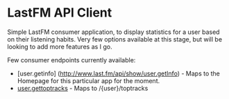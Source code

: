 LastFM API Client 
========================
Simple LastFM consumer application, to display statistics for a user based on
their listening habits. Very few options available at this stage, but will be 
looking to add more features as I go.

Few consumer endpoints currently available:
* [user.getinfo] (http://www.last.fm/api/show/user.getInfo) - Maps to the Homepage
for this particular app for the moment.
* [user.gettoptracks](http://www.last.fm/api/show/user.getTopTracks) - Maps to /{user}/toptracks
